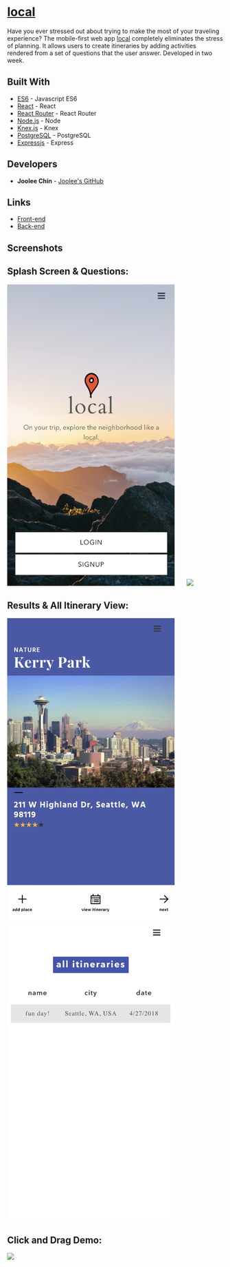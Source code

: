 # [local](http://local-app.surge.sh/) 
Have you ever stressed out about trying to make the most of your traveling experience? The mobile-first web app [local](http://local-app.surge.sh/) completely eliminates the stress of planning. It allows users to create itineraries by adding activities rendered from a set of questions that the user answer.
Developed in two week.
## Built With 
* [ES6](http://es6-features.org/) - Javascript ES6 
* [React](https://reactjs.org/) - React 
* [React Router](https://github.com/ReactTraining/react-router) - React Router
* [Node.js](https://nodejs.org/en/) - Node 
* [Knex.js](http://knexjs.org/) - Knex 
* [PostgreSQL](https://www.postgresql.org/) - PostgreSQL 
* [Expressjs](https://expressjs.com/) - Express 

## Developers 
* **Joolee Chin** - [Joolee's GitHub](https://github.com/jooleechin) 

## Links 
* [Front-end](https://github.com/jooleechin/local-frontend) 
* [Back-end](https://github.com/jooleechin/local-backend)

## Screenshots

## Splash Screen & Questions:
<img src="./src/assests/splash.png" width="390">            <img src="./src/assests/localDemo.gif" width="390">

## Results & All Itinerary View:
<img src="./src/assests/results.png" width="390">            <img src="./src/assests/all.png" width="390">

## Click and Drag Demo:
<img src="./src/assests/clickandDrag.gif" width="390">

